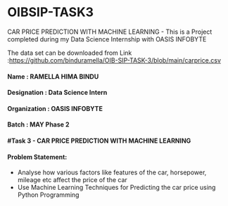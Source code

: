 # OIBSIP-TASK3
CAR PRICE PREDICTION WITH MACHINE LEARNING - This is a Project completed during my Data Science Internship with OASIS INFOBYTE

The data set can be downloaded from Link :https://github.com/binduramella/OIB-SIP-TASK-3/blob/main/carprice.csv

#### Name : RAMELLA HIMA BINDU
#### Designation : Data Science Intern  
#### Organization : OASIS INFOBYTE
#### Batch :  MAY Phase 2 
#### #Task 3 - CAR PRICE PREDICTION WITH MACHINE LEARNING
#### Problem Statement:
* Analyse how various factors like features of the car, horsepower, mileage etc affect the price of the car 
* Use Machine Learning Techniques for Predicting the car price using Python Programming
